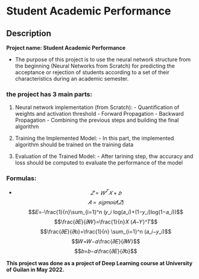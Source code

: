 # Student Academic Performance

## Description
**Project name: Student Academic Performance**
- The purpose of this project is to use the neural network structure from the beginning (Neural Networks from Scratch) for predicting the acceptance or rejection of students according to a set of their characteristics during an academic semester.

### the project has 3 main parts:
  1) Neural network implementation (from Scratch):
    -  Quantification of weights and activation threshold
    -  Forward Propagation
    -  Backward Propagation
    -  Combining the previous steps and building the final algorithm
    
  2) Training the Implemented Model:
    - In this part, the implemented algorithm should be trained on the training data
    
  3) Evaluation of the Trained Model:
    -  After tarining step, thw accuracy and loss should be computed to evaluate the performance of the model
    
### Formulas:

 - $$𝑍=𝑊^𝑇 𝑋+𝑏$$
  $$𝐴=𝑠𝑖𝑔𝑚𝑜𝑖𝑑(𝑍)$$
  $$𝐸=-\frac{1}{n}\sum_{i=1}^n (𝑦_𝑖 log(𝑎_𝑖)+(1−𝑦_𝑖)log(1−𝑎_𝑖))$$
  $$\frac{𝜕𝐸}{𝜕𝑊}=\frac{1}{n}𝑋 (𝐴−𝑌)^𝑇$$
  $$\frac{𝜕𝐸}{𝜕b}=\frac{1}{n} \sum_{i=1}^n (𝑎_𝑖−𝑦_𝑖)$$
  $$𝑊=𝑊−𝛼\frac{𝜕𝐸}{𝜕𝑊}$$
  $$𝑏=𝑏−𝛼\frac{𝜕𝐸}{𝜕b}$$

**This project was done as a project of Deep Learning course at University of Guilan in May 2022.**
